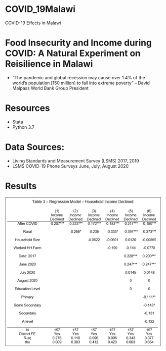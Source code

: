 # COVID_19Malawi
COVID-19 Effects in Malawi

# Food Insecurity and Income during COVID: A Natural Experiment on Reisilience in Malawi
* “The pandemic and global recession may cause over 1.4% of the world’s population [150 million] to fall into extreme poverty” – David Malpass World Bank Group President

# Resources
* Stata
* Python 3.7

# Data Sources: 
* Living Standards and Measurement Survey (LSMS) 2017, 2019
* LSMS COVID-19 Phone Surveys June, July, August 2020

# Results
![](https://github.com/MichaelWMurray/Portfolio/blob/main/images/MalawiIncomeReg.png)
